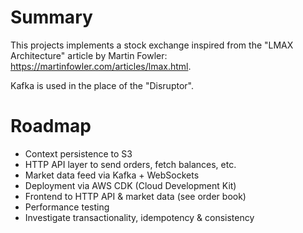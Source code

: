 # Summary

This projects implements a stock exchange inspired from the "LMAX Architecture" article by Martin Fowler: https://martinfowler.com/articles/lmax.html.

Kafka is used in the place of the "Disruptor".

# Roadmap

- Context persistence to S3
- HTTP API layer to send orders, fetch balances, etc.
- Market data feed via Kafka + WebSockets
- Deployment via AWS CDK (Cloud Development Kit)
- Frontend to HTTP API & market data (see order book)
- Performance testing
- Investigate transactionality, idempotency & consistency